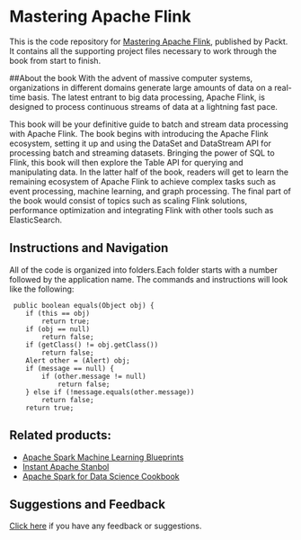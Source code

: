 # Mastering Apache Flink
This is the code repository for [Mastering Apache Flink](https://www.packtpub.com/big-data-and-business-intelligence/mastering-apache-flink?utm_source=github&utm_medium=repository&utm_campaign=9781786466228), published by Packt. It contains all the supporting
project files necessary to work through the book from start to finish.

##About the book
With the advent of massive computer systems, organizations in different domains generate large amounts of data on a real-time basis. The latest entrant to big data processing, Apache Flink, is designed to process continuous streams of data at a lightning fast pace.

This book will be your definitive guide to batch and stream data processing with Apache Flink. The book begins with introducing the Apache Flink ecosystem, setting it up and using the DataSet and DataStream API for processing batch and streaming datasets. Bringing the power of SQL to Flink, this book will then explore the Table API for querying and manipulating data. In the latter half of the book, readers will get to learn the remaining ecosystem of Apache Flink to achieve complex tasks such as event processing, machine learning, and graph processing. The final part of the book would consist of topics such as scaling Flink solutions, performance optimization and integrating Flink with other tools such as ElasticSearch.

## Instructions and Navigation
All of the code is organized into folders.Each folder starts with a number followed by the application name.
The commands and instructions will look like the following:
     
     
     public boolean equals(Object obj) {
		if (this == obj)
			return true;
		if (obj == null)
			return false;
		if (getClass() != obj.getClass())
			return false;
		Alert other = (Alert) obj;
		if (message == null) {
			if (other.message != null)
				return false;
		} else if (!message.equals(other.message))
			return false;
		return true;
    
## Related products:
* [Apache Spark Machine Learning Blueprints](https://www.packtpub.com/big-data-and-business-intelligence/apache-spark-machine-learning-blueprints?utm_source=github&utm_medium=repository&utm_campaign=9781785880391)
* [Instant Apache Stanbol](https://www.packtpub.com/application-development/instant-apache-stanbol?utm_source=github&utm_medium=repository&utm_campaign=9781783281237)
* [Apache Spark for Data Science Cookbook](https://www.packtpub.com/big-data-and-business-intelligence/apache-spark-data-science-cookbook?utm_source=github&utm_medium=repository&utm_campaign=9781785880100)

## Suggestions and Feedback
[Click here](https://docs.google.com/forms/d/e/1FAIpQLSe5qwunkGf6PUvzPirPDtuy1Du5Rlzew23UBp2S-P3wB-GcwQ/viewform) if you have any feedback or suggestions.
